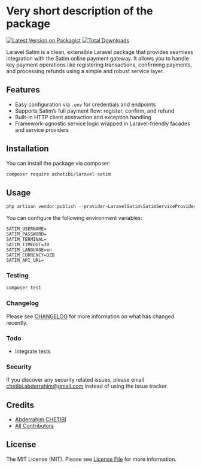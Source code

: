 # Very short description of the package

[![Latest Version on Packagist](https://img.shields.io/packagist/v/achetibi/laravel-satim.svg?style=flat-square)](https://packagist.org/packages/achetibi/laravel-satim)
[![Total Downloads](https://img.shields.io/packagist/dt/achetibi/laravel-satim.svg?style=flat-square)](https://packagist.org/packages/achetibi/laravel-satim)

Laravel Satim is a clean, extensible Laravel package that provides seamless integration with the Satim online payment gateway. It allows you to handle key payment operations like registering transactions, confirming payments, and processing refunds using a simple and robust service layer.

## Features

- Easy configuration via `.env` for credentials and endpoints
- Supports Satim’s full payment flow: register, confirm, and refund
- Built-in HTTP client abstraction and exception handling
- Framework-agnostic service logic wrapped in Laravel-friendly facades and service providers

## Installation

You can install the package via composer:

```bash
composer require achetibi/laravel-satim
```

## Usage

```php
php artisan vendor:publish --provider=LaravelSatim\SatimServiceProvider
```

You can configure the following environment variables:

```
SATIM_USERNAME=
SATIM_PASSWORD=
SATIM_TERMINAL=
SATIM_TIMEOUT=30
SATIM_LANGUAGE=en
SATIM_CURRENCY=DZD
SATIM_API_URL=
```

### Testing

```bash
composer test
```

### Changelog

Please see [CHANGELOG](CHANGELOG.md) for more information on what has changed recently.

### Todo

- Integrate tests

### Security

If you discover any security related issues, please email chetibi.abderrahim@gmail.com instead of using the issue tracker.

## Credits

-   [Abderrahim CHETIBI](https://github.com/achetibi)
-   [All Contributors](../../contributors)

## License

The MIT License (MIT). Please see [License File](LICENSE.md) for more information.
